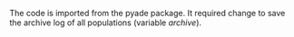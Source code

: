 The code is imported from the pyade package.
It required change to save the archive log of all populations (variable *archive*).
